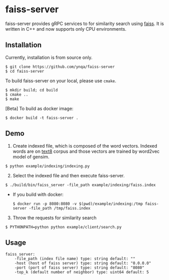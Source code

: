 # faiss-server

faiss-server provides gRPC services to for similarity search using [faiss](https://github.com/facebookresearch/faiss). It is written in C++ and now supports only CPU environments.

## Installation

Currently, installation is from source only.

```
$ git clone https://github.com/ynqa/faiss-server
$ cd faiss-server
```

To build faiss-server on your local, please use `cmake`.

```
$ mkdir build; cd build
$ cmake ..
$ make
```

[Beta] To build as docker image:

```
$ docker build -t faiss-server .
```

## Demo

1. Create indexed file, which is composed of the word vectors. Indexed words are on [text8](http://mattmahoney.net/dc/textdata) corpus and those vectors are trained by word2vec model of gensim.

```
$ python example/indexing/indexing.py
```

2. Select the indexed file and then execute faiss-server.
```
$ ./build/bin/faiss_server -file_path example/indexing/faiss.index
```

- If you build with docker:
  ```
  $ docker run -p 8080:8080 -v $(pwd)/example/indexing:/tmp faiss-server -file_path /tmp/faiss.index
  ```

3. Throw the requests for similarity search
```
$ PYTHONPATH=python python example/client/search.py
```

## Usage

```
faiss_server:
    -file_path (index file name) type: string default: ""
    -host (host of faiss server) type: string default: "0.0.0.0"
    -port (port of faiss server) type: string default: "8080"
    -top_k (default number of neighbor) type: uint64 default: 5
```
